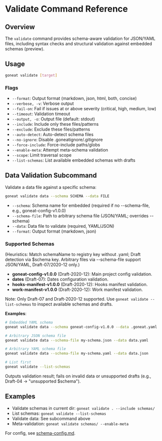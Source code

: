 # Validate Command Reference

## Overview

The `validate` command provides schema-aware validation for JSON/YAML files, including syntax checks and structural validation against embedded schemas (preview).

## Usage

```bash
goneat validate [target]
```

### Flags

- `--format`: Output format (markdown, json, html, both, concise)
- `--verbose, -v`: Verbose output
- `--fail-on`: Fail if issues at or above severity (critical, high, medium, low)
- `--timeout`: Validation timeout
- `--output, -o`: Output file (default: stdout)
- `--include`: Include only these files/patterns
- `--exclude`: Exclude these files/patterns
- `--auto-detect`: Auto-detect schema files
- `--no-ignore`: Disable .goneatignore/.gitignore
- `--force-include`: Force-include paths/globs
- `--enable-meta`: Attempt meta-schema validation
- `--scope`: Limit traversal scope
- `--list-schemas`: List available embedded schemas with drafts

## Data Validation Subcommand

Validate a data file against a specific schema:

```bash
goneat validate data --schema SCHEMA --data FILE
```

- `--schema`: Schema name for embedded (required if no --schema-file, e.g., goneat-config-v1.0.0)
- `--schema-file`: Path to arbitrary schema file (JSON/YAML; overrides --schema)
- `--data`: Data file to validate (required, YAML/JSON)
- `--format`: Output format (markdown, json)

### Supported Schemas

(Heuristics: Match schemaName to registry key without .yaml; Draft detection via $schema key. Arbitrary files via --schema-file support JSON/YAML, Draft-07/2020-12 only.)

- **goneat-config-v1.0.0** (Draft-2020-12): Main project config validation.
- **dates** (Draft-07): Dates configuration validation.
- **hooks-manifest-v1.0.0** (Draft-2020-12): Hooks manifest validation.
- **work-manifest-v1.0.0** (Draft-2020-12): Work manifest validation.

Note: Only Draft-07 and Draft-2020-12 supported. Use `goneat validate --list-schemas` to inspect available schemas and drafts.

**Examples**:

```bash
# Embedded YAML schema
goneat validate data --schema goneat-config-v1.0.0 --data .goneat.yaml --format json

# Arbitrary JSON schema file
goneat validate data --schema-file my-schema.json --data data.yaml

# Arbitrary YAML schema file
goneat validate data --schema-file my-schema.yaml --data data.json

# List first
goneat validate --list-schemas
```

Outputs validation result; fails on invalid data or unsupported drafts (e.g., Draft-04 → "unsupported $schema").

## Examples

- Validate schemas in current dir: `goneat validate . --include schemas/`
- List schemas: `goneat validate --list-schemas`
- Validate data: See subcommand above
- Meta-validation: `goneat validate schemas/ --enable-meta`

For config, see [schema-config.md](schema-config.md).
